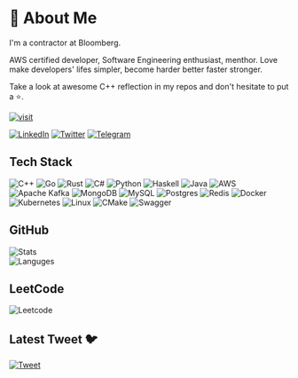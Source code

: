 # 💫 About Me

I'm a contractor at Bloomberg.

AWS certified developer, Software Engineering enthusiast, menthor.
Love make developers' lifes simpler, become harder better faster stronger.  

Take a look at awesome C++ reflection in my repos and don't hesitate to put a ⭐.

[![visit](https://visitcount.itsvg.in/api?id=chocolacula&icon=5&color=0)](https://visitcount.itsvg.in)

[![LinkedIn](https://img.shields.io/badge/LinkedIn-%230077B5.svg?style=flat-square&logo=linkedin&logoColor=white)](https://linkedin.com/in/mvolloshin)
[![Twitter](https://img.shields.io/badge/Twitter-%231DA1F2.svg?style=flat-square&logo=Twitter&logoColor=white)](https://twitter.com/mvolloshin)
[![Telegram](https://img.shields.io/badge/Telegram-%2348b0f7.svg?style=flat-square&logo=Telegram&logoColor=white)](https://t.me/mvolloshin)

## Tech Stack

![C++](https://img.shields.io/badge/C++-%2300599C.svg?style=flat-square&logo=c%2B%2B&logoColor=white)
![Go](https://img.shields.io/badge/Go-%2300ADD8.svg?style=flat-square&logo=go&logoColor=white)
![Rust](https://img.shields.io/badge/Rust-ebedf2?style=flat-square&logo=rust&logoColor=black)
![C#](https://img.shields.io/badge/C%23-8c2bb3?style=flat-square&logo=c-sharp&logoColor=white)
![Python](https://img.shields.io/badge/Python-3670A0?style=flat-square&logo=python&logoColor=ffdd54)
![Haskell](https://img.shields.io/badge/Haskell-5e5086?style=flat-square&logo=haskell&logoColor=white)
![Java](https://img.shields.io/badge/Java-d4333b?style=flat-square&logo=openjdk&logoColor=white)
![AWS](https://img.shields.io/badge/AWS-%23FF9900.svg?style=flat-square&logo=amazon-aws&logoColor=white)
![Apache Kafka](https://img.shields.io/badge/Kafka-ebedf2?style=flat-square&logo=apachekafka&logoColor=black)
![MongoDB](https://img.shields.io/badge/MongoDB-%234ea94b.svg?style=flat-square&logo=mongodb&logoColor=white)
![MySQL](https://img.shields.io/badge/MySQL-4969ba?style=flat-square&logo=mysql&logoColor=white)
![Postgres](https://img.shields.io/badge/Postgres-%23316192.svg?style=flat-square&logo=postgresql&logoColor=white)
![Redis](https://img.shields.io/badge/Redis-%23DD0031.svg?style=flat-square&logo=redis&logoColor=white)
![Docker](https://img.shields.io/badge/Docker-%230db7ed.svg?style=flat-square&logo=docker&logoColor=white)
![Kubernetes](https://img.shields.io/badge/Kubernetes-%23326ce5.svg?style=flat-square&logo=kubernetes&logoColor=white)
![Linux](https://img.shields.io/badge/Linux-FCC624?style=flat-square&logo=linux&logoColor=black)
![CMake](https://img.shields.io/badge/CMake-%23141d99.svg?style=flat-square&logo=cmake&logoColor=white)
![Swagger](https://img.shields.io/badge/-Swagger-%2344aa44.svg?style=flat-square&logo=swagger&logoColor=white)

## GitHub

![Stats](https://github-readme-stats.vercel.app/api?username=chocolacula&theme=dark&hide_border=false&include_all_commits=false&count_private=true)<br/>
![Languges](https://github-readme-stats.vercel.app/api/top-langs/?username=chocolacula&theme=dark&hide_border=false&include_all_commits=false&count_private=true&layout=compact)

## LeetCode

![Leetcode](https://leetcard.jacoblin.cool/chocolacula?ext=heatmap)

## Latest Tweet 🐦

[![Tweet](https://gtce.itsvg.in/api?username=mvolloshin&icon=sparkles)](https://github.com/VishwaGauravIn/github-twitter-card-embed)

<!-- Proudly created with GPRM ( https://gprm.itsvg.in ) -->
